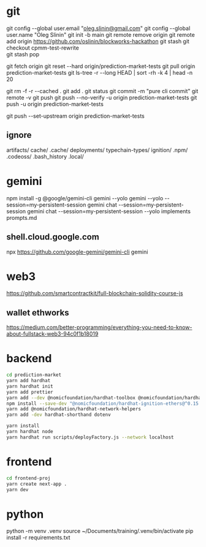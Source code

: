# git

git config --global user.email "oleg.slinin@gmail.com"
git config --global user.name "Oleg Slinin"
git init -b main
git remote remove origin
git remote add origin https://github.com/oslinin/blockworks-hackathon
git stash
git checkout cpmm-test-rewrite\
git stash pop

git fetch origin
git reset --hard origin/prediction-market-tests
git pull origin prediction-market-tests
git ls-tree -r --long HEAD | sort -rh -k 4 | head -n 20

git rm -f -r --cached .
git add .
git status
git commit -m "pure cli commit"
git remote -v
git push
git push --no-verify -u origin prediction-market-tests
git push -u origin prediction-market-tests

git push --set-upstream origin prediction-market-tests

## ignore

artifacts/
cache/
.cache/
deployments/
typechain-types/
ignition/
.npm/
.codeoss/
.bash_history
.local/

# gemini

npm install -g @google/gemini-cli
gemini --yolo
gemini --yolo --session=my-persistent-session
gemini chat --session=my-persistent-session
gemini chat --session=my-persistent-session --yolo
implements prompts.md
## shell.cloud.google.com

npx https://github.com/google-gemini/gemini-cli
gemini

# web3

https://github.com/smartcontractkit/full-blockchain-solidity-course-js

## wallet ethworks

https://medium.com/better-programming/everything-you-need-to-know-about-fullstack-web3-94c0f1b18019

# backend

```bash
cd prediction-market
yarn add hardhat
yarn hardhat init
yarn add prettier
yarn add --dev @nomicfoundation/hardhat-toolbox @nomicfoundation/hardhat-ignition @nomicfoundation/hardhat-ignition-ethers @nomicfoundation/hardhat-network-helpers @nomicfoundation/hardhat-chai-matchers @nomicfoundation/hardhat-ethers @nomicfoundation/hardhat-verify chai@4 ethers hardhat-gas-reporter solidity-coverage @typechain/hardhat typechain @typechain/ethers-v6
npm install --save-dev "@nomicfoundation/hardhat-ignition-ethers@^0.15.0" "@types/mocha@>=9.1.0" "ts-node@>=8.0.0" "typescript@>=4.5.0"
yarn add @nomicfoundation/hardhat-network-helpers
yarn add -dev hardhat-shorthand dotenv

yarn install
yarn hardhat node
yarn hardhat run scripts/deployFactory.js --network localhost
```

# frontend

```bash
cd frontend-proj
yarn create next-app .
yarn dev
```

# python
python -m venv .venv
source ~/Documents/training/.venv/bin/activate
pip install -r requirements.txt

